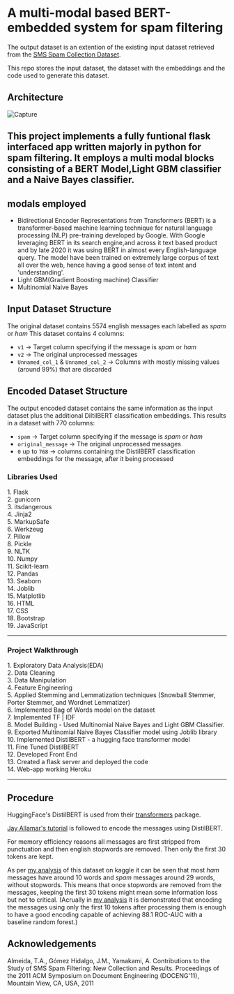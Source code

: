 
# A multi-modal based BERT-embedded system for spam filtering

The output dataset is an extention of the existing input dataset retrieved from the [SMS Spam Collection Dataset](https://www.kaggle.com/uciml/sms-spam-collection-dataset).

This repo stores the input dataset, the dataset with the embeddings and the code used to generate this dataset.
## Architecture
![Capture](https://user-images.githubusercontent.com/47308654/206814161-0e9e918f-ee51-4cf1-9b80-87bfe33e92da.PNG)
## This project implements a fully funtional flask interfaced app written majorly in python for spam filtering. It employs a multi modal blocks consisting of a BERT Model,Light GBM classifier and a Naive Bayes classifier.
## modals employed
* Bidirectional Encoder Representations from Transformers (BERT) is a transformer-based machine learning technique for natural language processing (NLP) pre-training developed by Google. With Google leveraging BERT in its search engine,and across it text based product and by late 2020 it was using BERT in almost every English-language query. The model have been trained on extremely large corpus of text all over the web, hence having a good sense of text intent and 'understanding'.
* Light GBM(Gradient Boosting machine) Classifier
* Multinomial Naive Bayes


## Input Dataset Structure
The original dataset contains 5574 english messages each labelled as *spam* or *ham*
This dataset contains 4 columns:

- `v1` -> Target column specifying if the message is *spam* or *ham*
- `v2` -> The original unprocessed messages
- `Unnamed_col_1` & `Unnamed_col_2` -> Columns with mostly missing values (around 99%) that are discarded

## Encoded Dataset Structure

The output encoded dataset contains the same information as the input dataset plus the additional DiltilBERT classification embeddings. This results in a dataset with 770 columns:

- `spam` -> Target column specifying if the message is *spam* or *ham*
- `original_message` -> The original unprocessed messages
- `0` up to `768` -> columns containing the DistilBERT classification embeddings for the message, after it being processed

<h3>Libraries Used</h3>
1. Flask<br>
2. gunicorn<br>
3. itsdangerous<br>
4. Jinja2<br>
5. MarkupSafe<br>
6. Werkzeug<br>
7. Pillow<br>
8. Pickle<br>
9. NLTK<br>
10. Numpy<br>
11. Scikit-learn<br>
12. Pandas<br>
13. Seaborn<br>
14. Joblib<br>
15. Matplotlib<br>
16. HTML<br>
17. CSS<br>
18. Bootstrap<br>
19. JavaScript<hr>

<h3>Project Walkthrough</h3>
1. Exploratory Data Analysis(EDA)<br>
2. Data Cleaning<br>
3. Data Manipulation<br>
4. Feature Engineering<br>
5. Applied Stemming and Lemmatization techniques (Snowball Stemmer, Porter Stemmer, and Wordnet Lemmatizer)<br>
6. Implemented Bag of Words model on the dataset<br>
7. Implemented TF | IDF <br>
8. Model Building - Used Multinomial Naive Bayes and Light GBM Classifier.<br>
9. Exported Multinomial Naive Bayes Classifier model using Joblib library<br>
10. Implemented DistilBERT - a hugging face transformer model <br>
11. Fine Tuned DistilBERT<br>
12. Developed Front End <br>
13. Created a flask server and deployed the code<br>
14. Web-app working Heroku<hr>

## Procedure

HuggingFace's DistilBERT is used from their [transformers](https://github.com/huggingface/transformers) package.

[Jay Allamar's tutorial](http://jalammar.github.io/a-visual-guide-to-using-bert-for-the-first-time/) is followed to encode the messages using DistilBERT.

For memory efficiency reasons all messages are first stripped from punctuation and then english stopwords are removed. Then only the first 30 tokens are kept.

As per [my analysis](https://www.kaggle.com/mrlucasfischer/bert-the-spam-detector-that-uses-just-10-words) of this dataset on kaggle it can be seen that most *ham* messages have around 10 words and *spam* messages around 29 words, without stopwords. This means that once stopwords are removed from the messages, keeping the first 30 tokens might mean some information loss but not to critical. (Acrually in [my analysis](https://www.kaggle.com/mrlucasfischer/bert-the-spam-detector-that-uses-just-10-words) it is demonstrated that encoding the messages using only the first 10 tokens after processing them is enough to have a good encoding capable of achieving 88.1 ROC-AUC with a baseline random forest.)

## Acknowledgements

Almeida, T.A., Gómez Hidalgo, J.M., Yamakami, A. Contributions to the Study of SMS Spam Filtering: New Collection and Results.  Proceedings of the 2011 ACM Symposium on Document Engineering (DOCENG'11), Mountain View, CA, USA, 2011

